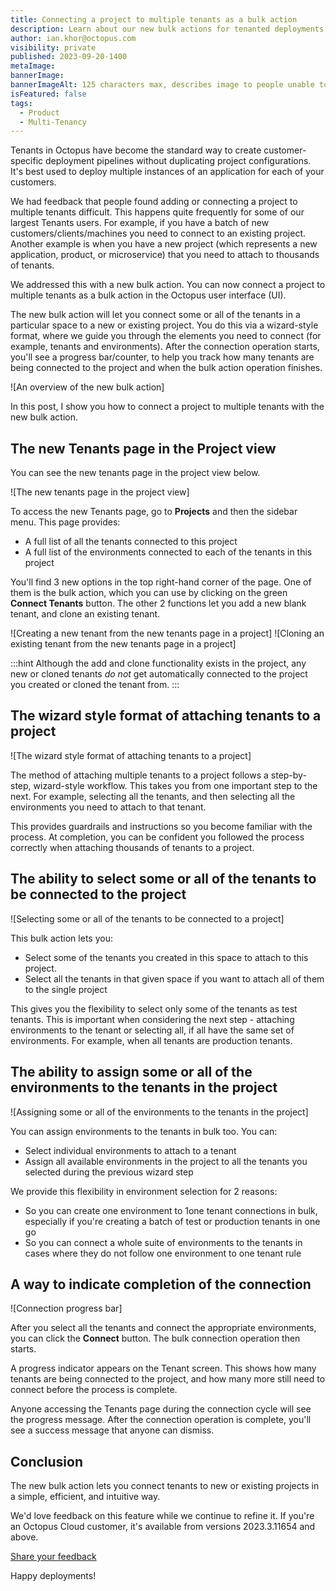```yaml
---
title: Connecting a project to multiple tenants as a bulk action
description: Learn about our new bulk actions for tenanted deployments in Octopus. Connect a project to multiple tenants and add or clone a new tenant straight from the project page.
author: ian.khor@octopus.com
visibility: private
published: 2023-09-20-1400
metaImage: 
bannerImage: 
bannerImageAlt: 125 characters max, describes image to people unable to see it.
isFeatured: false
tags: 
  - Product
  - Multi-Tenancy
---
```


Tenants in Octopus have become the standard way to create customer-specific deployment pipelines without duplicating project configurations. It's best used to deploy multiple instances of an application for each of your customers. 

We had feedback that people found adding or connecting a project to multiple tenants difficult. This happens quite frequently for some of our largest Tenants users. For example, if you have a batch of new customers/clients/machines you need to connect to an existing project. Another example is when you have a new project (which represents a new application, product, or microservice) that you need to attach to thousands of tenants. 

We addressed this with a new bulk action. You can now connect a project to multiple tenants as a bulk action in the Octopus user interface (UI).

The new bulk action will let you connect some or all of the tenants in a particular space to a new or existing project. You do this via a wizard-style format, where we guide you through the elements you need to connect (for example, tenants and environments). After the connection operation starts, you'll see a progress bar/counter, to help you track how many tenants are being connected to the project and when the bulk action operation finishes.

![An overview of the new bulk action]

In this post, I show you how to connect a project to multiple tenants with the new bulk action.

## The new Tenants page in the Project view

You can see the new tenants page in the project view below.

![The new tenants page in the project view]

To access the new Tenants page, go to **Projects** and then the sidebar menu. This page provides:

- A full list of all the tenants connected to this project
- A full list of the environments connected to each of the tenants in this project

You'll find 3 new options in the top right-hand corner of the page. One of them is the bulk action, which you can use by clicking on the green **Connect Tenants** button.  The other 2 functions let you add a new blank tenant, and clone an existing tenant.

![Creating a new tenant from the new tenants page in a project]
![Cloning an existing tenant from the new tenants page in a project]

:::hint 
Although the add and clone functionality exists in the project, any new or cloned tenants *do not* get automatically connected to the project you created or cloned the tenant from.
:::

## The wizard style format of attaching tenants to a project

![The wizard style format of attaching tenants to a project]

The method of attaching multiple tenants to a project follows a step-by-step, wizard-style workflow. This takes you from one important step to the next. For example, selecting all the tenants, and then selecting all the environments you need to attach to that tenant. 

This provides guardrails and instructions so you become familiar with the process. At completion, you can be confident you followed the process correctly when attaching thousands of tenants to a project.

## The ability to select some or all of the tenants to be connected to the project

![Selecting some or all of the tenants to be connected to a project]

This bulk action lets you:

- Select some of the tenants you created in this space to attach to this project. 
- Select  all the tenants in that given space if you want to attach all of them to the single project

This gives you the flexibility to select only some of the tenants as test tenants. This is important when considering the next step - attaching environments to the tenant or selecting all, if all have the same set of environments. For example, when all tenants are production tenants.

## The ability to assign some or all of the environments to the tenants in the project

![Assigning some or all of the environments to the tenants in the project]

You can assign environments to the tenants in bulk too. You can:

- Select individual environments to attach to a tenant
- Assign all available environments in the project to all the tenants you selected during the previous wizard step

We provide this flexibility in environment selection for 2 reasons:

- So you can create one environment to 1one tenant connections in bulk, especially if you're creating a batch of test or production tenants in one go
- So you can connect a whole suite of environments to the tenants in cases where they do not follow one environment to one tenant rule

## A way to indicate completion of the connection

![Connection progress bar]

After you select all the tenants and connect the appropriate environments, you can click the **Connect** button. The bulk connection operation then starts.

A progress indicator appears on the Tenant screen. This shows how many tenants are being connected to the project, and how many more still need to connect before the process is complete.

Anyone accessing the Tenants page during the connection cycle will see the progress message. After the connection operation is complete, you'll see a success message that anyone can dismiss.

## Conclusion

The new bulk action lets you connect tenants to new or existing projects in a simple, efficient, and intuitive way.

We'd love feedback on this feature while we continue to refine it. If you're an Octopus Cloud customer, it's available from versions 2023.3.11654 and above.

<span><a class="btn btn-success" href="https://octopusdeploy.typeform.com/to/iBkrLS52">Share your feedback</a></span>

Happy deployments!